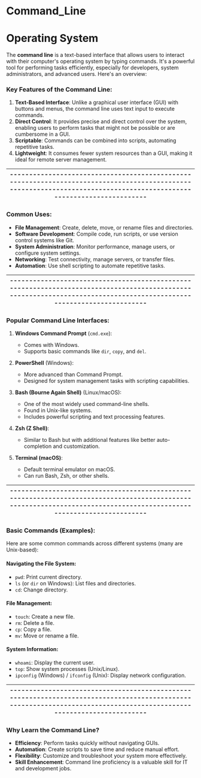 # Command_Line
# Operating System

The **command line** is a text-based interface that allows users to interact with their computer's operating system by typing commands.
It's a powerful tool for performing tasks efficiently, especially for developers, system administrators, and advanced users. Here's an overview:

### Key Features of the Command Line:
1. **Text-Based Interface**: Unlike a graphical user interface (GUI) with buttons and menus, the command line uses text input to execute commands.
2. **Direct Control**: It provides precise and direct control over the system, enabling users to perform tasks that might not be possible or are cumbersome in a GUI.
3. **Scriptable**: Commands can be combined into scripts, automating repetitive tasks.
4. **Lightweight**: It consumes fewer system resources than a GUI, making it ideal for remote server management.

---------------------------------------------------------------------------------------------------------------------------------------------------------------------|
---------------------------------------------------------------------------------------------------------------------------------------------------------------------|
### Common Uses:
- **File Management**: Create, delete, move, or rename files and directories.
- **Software Development**: Compile code, run scripts, or use version control systems like Git.
- **System Administration**: Monitor performance, manage users, or configure system settings.
- **Networking**: Test connectivity, manage servers, or transfer files.
- **Automation**: Use shell scripting to automate repetitive tasks.

---------------------------------------------------------------------------------------------------------------------------------------------------------------------|
---------------------------------------------------------------------------------------------------------------------------------------------------------------------|

### Popular Command Line Interfaces:
1. **Windows Command Prompt** (`cmd.exe`):
   - Comes with Windows.
   - Supports basic commands like `dir`, `copy`, and `del`.

2. **PowerShell** (Windows):
   - More advanced than Command Prompt.
   - Designed for system management tasks with scripting capabilities.

3. **Bash (Bourne Again Shell)** (Linux/macOS):
   - One of the most widely used command-line shells.
   - Found in Unix-like systems.
   - Includes powerful scripting and text processing features.

4. **Zsh (Z Shell)**:
   - Similar to Bash but with additional features like better auto-completion and customization.

5. **Terminal (macOS)**:
   - Default terminal emulator on macOS.
   - Can run Bash, Zsh, or other shells.

---------------------------------------------------------------------------------------------------------------------------------------------------------------------|
---------------------------------------------------------------------------------------------------------------------------------------------------------------------|

### Basic Commands (Examples):
Here are some common commands across different systems (many are Unix-based):

#### Navigating the File System:
- `pwd`: Print current directory.
- `ls` (or `dir` on Windows): List files and directories.
- `cd`: Change directory.

#### File Management:
- `touch`: Create a new file.
- `rm`: Delete a file.
- `cp`: Copy a file.
- `mv`: Move or rename a file.

#### System Information:
- `whoami`: Display the current user.
- `top`: Show system processes (Unix/Linux).
- `ipconfig` (Windows) / `ifconfig` (Unix): Display network configuration.

---------------------------------------------------------------------------------------------------------------------------------------------------------------------|
---------------------------------------------------------------------------------------------------------------------------------------------------------------------|

### Why Learn the Command Line?
- **Efficiency**: Perform tasks quickly without navigating GUIs.
- **Automation**: Create scripts to save time and reduce manual effort.
- **Flexibility**: Customize and troubleshoot your system more effectively.
- **Skill Enhancement**: Command line proficiency is a valuable skill for IT and development jobs.

